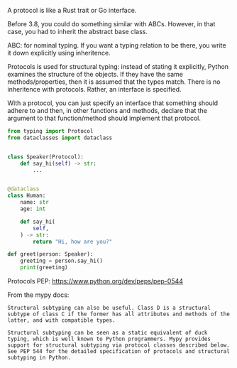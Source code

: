 A protocol is like a Rust trait or Go interface.

Before 3.8, you could do something similar with ABCs. However, in that case, you had to inherit the abstract base class.

ABC: for nominal typing. If you want a typing relation to be there, you write it down explicitly using inheritence.

Protocols is used for structural typing: instead of stating it explicitly, Python examines the structure of the objects. If they have the same methods/properties, then it is assumed that the types match. There is no inheritence with protocols. Rather, an interface is specified.


With a protocol, you can just specify an interface that something should adhere to and then, in other functions and methods, declare that the argument to that function/method should implement that protocol.


```python
from typing import Protocol
from dataclasses import dataclass


class Speaker(Protocol):
    def say_hi(self) -> str:
        ...


@dataclass
class Human:
    name: str
    age: int

    def say_hi(
        self,
    ) -> str:
        return "Hi, how are you?"

def greet(person: Speaker):
    greeting = person.say_hi()
    print(greeting)

```

Protocols PEP: https://www.python.org/dev/peps/pep-0544

From the mypy docs:
```
Structural subtyping can also be useful. Class D is a structural subtype of class C if the former has all attributes and methods of the latter, and with compatible types.

Structural subtyping can be seen as a static equivalent of duck typing, which is well known to Python programmers. Mypy provides support for structural subtyping via protocol classes described below. See PEP 544 for the detailed specification of protocols and structural subtyping in Python.
```

